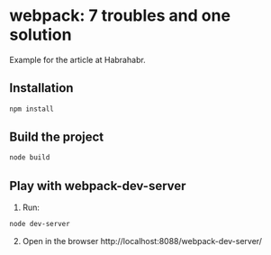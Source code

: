 webpack: 7 troubles and one solution
====================================

Example for the article at Habrahabr.

Installation
------------

```sh
npm install
```

Build the project
-----------------
```sh
node build
```

Play with webpack-dev-server
----------------------------
1. Run:
```sh
node dev-server
```
2. Open in the browser http://localhost:8088/webpack-dev-server/

